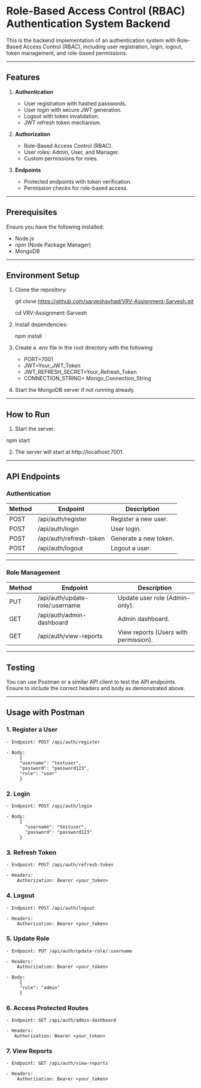 # Role-Based Access Control (RBAC) Authentication System Backend

This is the backend implementation of an authentication system with Role-Based Access Control (RBAC), including user registration, login, logout, token management, and role-based permissions.

---

## Features

1. **Authentication**
   - User registration with hashed passwords.
   - User login with secure JWT generation.
   - Logout with token invalidation.
   - JWT refresh token mechanism.

2. **Authorization**
   - Role-Based Access Control (RBAC).
   - User roles: Admin, User, and Manager.
   - Custom permissions for roles.

3. **Endpoints**
   - Protected endpoints with token verification.
   - Permission checks for role-based access.

---

## Prerequisites

Ensure you have the following installed:
- Node.js
- npm (Node Package Manager)
- MongoDB

---

## Environment Setup

1. Clone the repository:
  
    git clone https://github.com/sarveshavhad/VRV-Assignment-Sarvesh.git
   
    cd VRV-Assignment-Sarvesh

3. Install dependencies:
  
   npm install

4. Create a .env file in the root directory with the following:

    - PORT=7001   
    - JWT=Your_JWT_Token   
    - JWT_REFRESH_SECRET=Your_Refresh_Token   
    - CONNECTION_STRING= Mongo_Connection_String

6. Start the MongoDB server if not running already.

---

## How to Run

1. Start the server:
   
  npm start

2. The server will start at http://localhost:7001.

---

## API Endpoints

### Authentication
| Method | Endpoint                 | Description               |
|--------|--------------------------|---------------------------|
| POST   | /api/auth/register       | Register a new user.      |
| POST   | /api/auth/login          | User login.               |
| POST   | /api/auth/refresh-token  | Generate a new token.     |
| POST   | /api/auth/logout         | Logout a user.            |

---

### Role Management
| Method | Endpoint                        | Description                            |
|--------|---------------------------------|----------------------------------------|
| PUT    | /api/auth/update-role/:username | Update user role (Admin-only).         |
| GET    | /api/auth/admin-dashboard       | Admin dashboard.                       |
| GET    | /api/auth/view-reports          | View reports (Users with permission).  |

---

## Testing
You can use Postman or a similar API client to test the API endpoints. Ensure to include the correct headers and body as demonstrated above.

---

## Usage with Postman
### 1. Register a User
    - Endpoint: POST /api/auth/register

    - Body:   
         {
         "username": "testuser",
         "password": "password123",
         "role": "user"
         }
      
### 2. Login
    - Endpoint: POST /api/auth/login  

    - Body: 
         {
           "username": "testuser",
           "password": "password123"
         }
    
### 3. Refresh Token
    - Endpoint: POST /api/auth/refresh-token

    - Headers:  
        Authorization: Bearer <your_token>

### 4. Logout
    - Endpoint: POST /api/auth/logout

    - Headers:
        Authorization: Bearer <your_token>

### 5. Update Role

    - Endpoint: PUT /api/auth/update-role/:username

    - Headers:
        Authorization: Bearer <your_token>
        
    - Body:
         {
         "role": "admin"
         }

### 6. Access Protected Routes

    - Endpoint: GET /api/auth/admin-dashboard

    - Headers:      
       Authorization: Bearer <your_token>

### 7. View Reports
    - Endpoint: GET /api/auth/view-reports

    - Headers:
        Authorization: Bearer <your_token>


